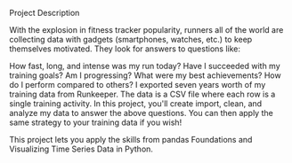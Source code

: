 Project Description


With the explosion in fitness tracker popularity, runners all of the world are collecting data with gadgets (smartphones, watches, etc.) to keep themselves motivated. They look for answers to questions like:


How fast, long, and intense was my run today?
Have I succeeded with my training goals?
Am I progressing?
What were my best achievements?
How do I perform compared to others?
I exported seven years worth of my training data from Runkeeper. The data is a CSV file where each row is a single training activity. In this project, you'll create import, clean, and analyze my data to answer the above questions. You can then apply the same strategy to your training data if you wish!


This project lets you apply the skills from pandas Foundations and Visualizing Time Series Data in Python.

